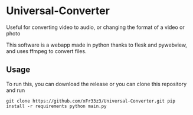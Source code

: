 # Universal-Converter
Useful for converting video to audio, or changing the format of a video or photo

This software is a webapp made in python thanks to flesk and pywebview, and uses ffmpeg to convert files.

## Usage

To run this, you can download the release or you can clone this repository and run

`git clone https://github.com/xFr33z3/Universal-Converter.git
pip install -r requirements
python main.py`
